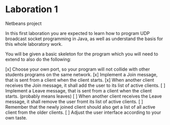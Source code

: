 # Laboration 1


Netbeans project 




In this first laboration you are expected to learn how to program UDP broadcast socket programming in Java, as well as understand the basis for this whole laboratory work.

You will be given a basic skeleton for the program which you will need to extend to also do the following:

[x] Choose your own port, so your program will not collide with other students programs on the same network.
[x] Implement a Join message, that is sent from a client when the client starts.
[x] When another client receives the Join message, it shall add the user to its list of active clients.
[ ] Implement a Leave message, that is sent from a client when the client starts. (probably means leaves)
[ ] When another client receives the Leave message, it shall remove the user fromt its list of active clients.
[ ] Remember that the newly joined client should also get a list of all active client from the older clients.
[ ] Adjust the user interface according to your own taste.

